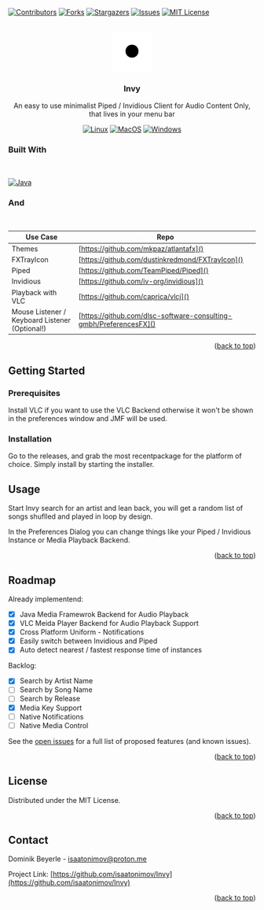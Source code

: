 <!-- Improved compatibility of back to top link: See: https://github.com/othneildrew/Best-README-Template/pull/73 -->
<a name="readme-top"></a>

[![Contributors][contributors-shield]][contributors-url]
[![Forks][forks-shield]][forks-url]
[![Stargazers][stars-shield]][stars-url]
[![Issues][issues-shield]][issues-url]
[![MIT License][license-shield]][license-url]

<!-- PROJECT LOGO -->
<br />
<div align="center">
  <a href="https://github.com/isaatonimov/Invy">
    <img src="images/logo.png" alt="Logo" width="80" height="80">
  </a>

<h3 align="center">Invy</h3>

  <p align="center">
    An easy to use minimalist Piped / Invidious Client for Audio Content Only, that lives in your menu bar
  </p>
</div>
<div align="center"> 

[![Linux][Linux]][Linux]
[![MacOS][MacOS]][MacOS]
[![Windows][Windows]][Windows]

</div>


<!-- built-with -->
### Built With
<br>

[![Java][Java]][Java]

### And

<br>

Use Case | Repo                                   |
--- |----------------------------------------| 
Themes | [https://github.com/mkpaz/atlantafx]() | 
FXTrayIcon | [https://github.com/dustinkredmond/FXTrayIcon]() | 
Piped | [https://github.com/TeamPiped/Piped]() | 
Invidious | [https://github.com/iv-org/invidious]() | 
Playback with VLC |  [https://github.com/caprica/vlcj]() | 
Mouse Listener / Keyboard Listener (Optional!) | [https://github.com/dlsc-software-consulting-gmbh/PreferencesFX]() | 


<p align="right">(<a href="#readme-top">back to top</a>)</p>


<!-- GETTING STARTED -->
## Getting Started

### Prerequisites

Install VLC if you want to use the VLC Backend otherwise it won't be shown in the preferences window and JMF will be used.

### Installation

Go to the releases, and grab the most recentpackage for the platform of choice.
Simply install by starting the installer.

<!-- USAGE EXAMPLES -->
## Usage

Start Invy search for an artist and lean back, you will get a random list of songs shuflled and played in loop by design.

In the Preferences Dialog you can change things like your Piped / Invidious Instance or Media Playback Backend.


<p align="right">(<a href="#readme-top">back to top</a>)</p>


<!-- ROADMAP -->
## Roadmap

Already implementend:

- [X] Java Media Framewrok Backend for Audio Playback
- [X] VLC Meida Player Backend for Audio Playback Support
- [X] Cross Platform Uniform - Notifications
- [X] Easily switch between Invidious and Piped
- [X] Auto detect nearest / fastest response time of instances

Backlog:
- [X] Search by Artist Name
- [ ] Search by Song Name
- [ ] Search by Release
- [X] Media Key Support
- [ ] Native Notifications
- [ ] Native Media Control

See the [open issues](https://github.com/isaatonimov/Invy/issues) for a full list of proposed features (and known issues).

<p align="right">(<a href="#readme-top">back to top</a>)</p>

<!-- LICENSE -->
## License

Distributed under the MIT License.
<p align="right">(<a href="#readme-top">back to top</a>)</p>

<!-- CONTACT -->
## Contact

Dominik Beyerle - isaatonimov@proton.me

Project Link: [https://github.com/isaatonimov/Invy](https://github.com/isaatonimov/Invy)

<p align="right">(<a href="#readme-top">back to top</a>)</p>


<!-- MARKDOWN LINKS & IMAGES -->
<!-- https://www.markdownguide.org/basic-syntax/#reference-style-links -->
[contributors-shield]: https://img.shields.io/github/contributors/isaatonimov/Invy.svg?style=for-the-badge
[contributors-url]: https://github.com/isaatonimov/Invy/graphs/contributors
[forks-shield]: https://img.shields.io/github/forks/isaatonimov/Invy.svg?style=for-the-badge
[forks-url]: https://github.com/isaatonimov/Invy/network/members
[stars-shield]: https://img.shields.io/github/stars/isaatonimov/Invy.svg?style=for-the-badge
[stars-url]: https://github.com/isaatonimov/Invy/stargazers
[issues-shield]: https://img.shields.io/github/issues/isaatonimov/Invy.svg?style=for-the-badge
[issues-url]: https://github.com/isaatonimov/Invy/issues
[license-shield]: https://img.shields.io/github/license/isaatonimov/Invy.svg?style=for-the-badge
[license-url]: https://github.com/isaatonimov/Invy/blob/master/LICENSE.txt
[linkedin-shield]: https://img.shields.io/badge/-LinkedIn-black.svg?style=for-the-badge&logo=linkedin&colorB=555
[linkedin-url]: https://linkedin.com/in/
[product-screenshot]: images/screenshot.png
[Java]: https://img.shields.io/badge/Java-ED8B00?style=for-the-badge&logo=openjdk&logoColor=white
[IntelliJ]: https://img.shields.io/badge/IntelliJ_IDEA-000000.svg?style=for-the-badge&logo=intellij-idea&logoColor=white
[MacOS]: https://img.shields.io/badge/mac%20os-000000?style=for-the-badge&logo=apple&logoColor=white
[Linux]: https://img.shields.io/badge/Linux-FCC624?style=for-the-badge&logo=linux&logoColor=black
[Windows]: https://img.shields.io/badge/Windows-0078D6?style=for-the-badge&logo=windows&logoColor=white
[Stack]: https://aleen42.github.io/badges/src/stackoverflow.svg
[Github]: https://img.shields.io/badge/GitHub-100000?style=for-the-badge&logo=github&logoColor=white
